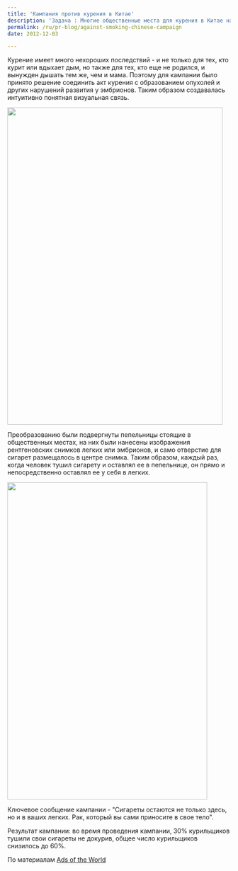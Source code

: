 ```yaml
---
title: 'Кампания против курения в Китае'
description: 'Задача : Многие общественные места для курения в Китае находятся в крупных коммерческих центрах, поэтому нужно предупреждать всех, кто собирается в этих местах, о вреде не только активного, но и пассивного курения.'
permalink: /ru/pr-blog/against-smoking-chinese-campaign
date: 2012-12-03

---
```


Курение имеет много нехороших последствий - и  не только для тех, кто курит или вдыхает дым, но также для тех, кто еще не родился, и вынужден дышать тем же, чем и мама. Поэтому для кампании было принято решение соединить акт курения с образованием опухолей и других нарушений развития у эмбрионов. Таким образом создавалась интуитивно понятная визуальная связь.

<img src="{{ site.assets }}/upload/china1.jpg" alt="" class="post__img" width="486" height="717">

Преобразованию были подвергнуты пепельницы стоящие в общественных местах, на них были нанесены изображения рентгеновских снимков легких или эмбрионов, и само отверстие для сигарет размещалось в центре снимка. Таким образом, каждый раз, когда человек тушил сигарету и оставлял ее в пепельнице, он прямо и непосредственно оставлял ее у себя в легких.

<img src="{{ site.assets }}/upload/china2.jpg" alt="" class="post__img" width="451" height="717">

Ключевое сообщение кампании - "Сигареты остаются не только здесь, но и в ваших легких. Рак, который вы сами приносите в свое тело".

Результат кампании: во время проведения кампании, 30% курильщиков тушили свои сигареты не докурив, общее число курильщиков снизилось до 60%.

По материалам <a href="http://adsoftheworld.com/media/ambient/china_environmental_protection_foundation_no_smoking_baby?size=original">Ads of the World </a>

